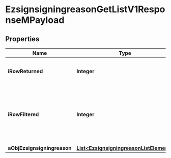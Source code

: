 

# EzsignsigningreasonGetListV1ResponseMPayload

## Properties

Name | Type | Description | Notes
------------ | ------------- | ------------- | -------------
**iRowReturned** | **Integer** | The number of rows returned | 
**iRowFiltered** | **Integer** | The number of rows matching your filters (if any) or the total number of rows | 
**aObjEzsignsigningreason** | [**List&lt;EzsignsigningreasonListElement&gt;**](EzsignsigningreasonListElement.md) |  | 




